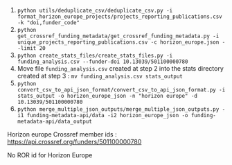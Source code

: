 1. `python utils/deduplicate_csv/deduplicate_csv.py -i format_horizon_europe_projects/projects_reporting_publications.csv -k "doi,funder_code"`
2. `python get_crossref_funding_metadata/get_crossref_funding_metadata.py -i unique_projects_reporting_publications.csv -c horizon_europe.json --limit 20`
3. `python create_stats_files/create_stats_files.py -i funding_analysis.csv --funder-doi 10.13039/501100000780`
4. Move file `funding_analysis.csv` created at step 2 into the stats directory created at step 3 :
`mv funding_analysis.csv stats_output`
5. `python convert_csv_to_api_json_format/convert_csv_to_api_json_format.py -i stats_output -o horizon_europe_json -n "horizon europe" -d 10.13039/501100000780`
6. `python merge_multiple_json_outputs/merge_multiple_json_outputs.py -i1 funding-metadata-api/data -i2 horizon_europe_json -o funding-metadata-api/data_output`

Horizon europe Crossref member ids : https://api.crossref.org/funders/501100000780

No ROR id for Horizon Europe
